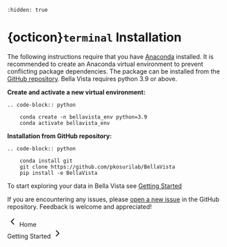```{toctree}
:hidden: true
```

# {octicon}`terminal` Installation

<!-- The following instructions require that you have [Anaconda](https://www.anaconda.com/) installed. It is recommended to create an Anaconda virtual environment to prevent conflicting package dependencies. The package can be installed from PyPI via [pip](https://pypi.org/project/pip/) (recommended) or from the [GitHub repository](https://github.com/pkosurilab/BellaVista). Bella Vista requires python 3.9 or above. -->

The following instructions require that you have [Anaconda](https://www.anaconda.com/) installed. It is recommended to create an Anaconda virtual environment to prevent conflicting package dependencies. The package can be installed from the [GitHub repository](https://github.com/pkosurilab/BellaVista). Bella Vista requires python 3.9 or above.

**Create and activate a new virtual environment:**

```{eval-rst}
.. code-block:: python

    conda create -n bellavista_env python=3.9
    conda activate bellavista_env
```


<!-- **Installation via pip:**

```{eval-rst}
.. code-block:: python

    pip install bellavista
```

**Or installation from GitHub repository:**

```{eval-rst}
.. code-block:: python

    git clone https://github.com/pkosurilab/BellaVista
    pip install -e BellaVista
``` -->

**Installation from GitHub repository:**

```{eval-rst}
.. code-block:: python

    conda install git
    git clone https://github.com/pkosurilab/BellaVista
    pip install -e BellaVista
```

To start exploring your data in Bella Vista see [Getting Started](get_started)

If you are encountering any issues, please [open a new issue](https://github.com/pkosurilab/BellaVista/issues) in the GitHub repository. Feedback is welcome and appreciated!

<div class="flex justify-between items-center pt-6 mt-12 border-t border-border gap-4">
    <div class="mr-auto">
      <a href="index.html" class="inline-flex items-center justify-center rounded-md text-sm font-medium transition-colors border border-input hover:bg-accent hover:text-accent-foreground py-2 px-4" style="text-decoration: none;">
        <svg xmlns="http://www.w3.org/2000/svg" width="24" height="24" viewBox="0 0 24 24" fill="none" stroke="currentColor" stroke-width="2" stroke-linecap="round" stroke-linejoin="round" class="mr-2 h-4 w-4">
          <polyline points="15 18 9 12 15 6"></polyline>
        </svg>
        Home
      </a>
    </div>
  <div class="ml-auto">
    <a href="get_started.html" class="inline-flex items-center justify-center rounded-md text-sm font-medium transition-colors border border-input hover:bg-accent hover:text-accent-foreground py-2 px-4" style="text-decoration: none;">
      Getting Started
      <svg xmlns="http://www.w3.org/2000/svg" width="24" height="24" viewBox="0 0 24 24" fill="none" stroke="currentColor" stroke-width="2" stroke-linecap="round" stroke-linejoin="round" class="ml-2 h-4 w-4">
        <polyline points="9 18 15 12 9 6"></polyline>
      </svg>
    </a>
  </div>
</div>